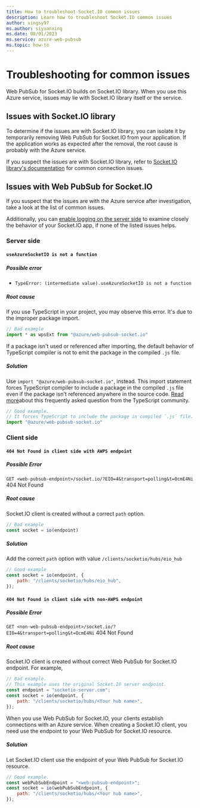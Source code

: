 ```yaml
---
title: How to troubleshoot Socket.IO common issues
description: Learn how to troubleshoot Socket.IO common issues
author: xingsy97
ms.author: siyuanxing
ms.date: 08/01/2023
ms.service: azure-web-pubsub
ms.topic: how-to
---
```

# Troubleshooting for common issues

Web PubSub for Socket.IO builds on Socket.IO library. When you use this Azure service, issues may lie with Socket.IO library itself or the service.

## Issues with Socket.IO library

To determine if the issues are with Socket.IO library, you can isolate it by temporarily removing Web PubSub for Socket.IO from your application. If the application works as expected after the removal, the root cause is probably with the Azure service.

If you suspect the issues are with Socket.IO library, refer to [Socket.IO library's documentation](https://socket.io/docs/v4/troubleshooting-connection-issues/) for common connection issues.

## Issues with Web PubSub for Socket.IO 
If you suspect that the issues are with the Azure service after investigation, take a look at the list of common issues. 

Additionally, you can [enable logging on the server side](./socketio-troubleshoot-logging.md#server-side) to examine closely the behavior of your Socket.IO app, if none of the listed issues helps.

### Server side

#### `useAzureSocketIO is not a function`
##### Possible error
- `TypeError: (intermediate value).useAzureSocketIO is not a function`

##### Root cause
If you use TypeScript in your project, you may observe this error. It's due to the improper package import. 

```typescript
// Bad example
import * as wpsExt from "@azure/web-pubsub-socket.io"
```
If a package isn't used or referenced after importing, the default behavior of TypeScript compiler is not to emit the package in the compiled `.js` file.

##### Solution
Use `import "@azure/web-pubsub-socket.io"`, instead. This import statement forces TypeScript compiler to include a package in the compiled `.js` file even if the package isn't referenced anywhere in the source code. [Read more](https://github.com/Microsoft/TypeScript/wiki/FAQ#why-are-imports-being-elided-in-my-emit)about this frequently asked question from the TypeScript community.
```typescript
// Good example. 
// It forces TypeScript to include the package in compiled `.js` file.
import "@azure/web-pubsub-socket.io"
```

### Client side

#### `404 Not Found in client side with AWPS endpoint`
##### Possible Error
 `GET <web-pubsub-endpoint>/socket.io/?EIO=4&transport=polling&t=OcmE4Ni` 404 Not Found

##### Root cause
Socket.IO client is created without a correct `path` option.
```javascript
// Bad example
const socket = io(endpoint)
```

##### Solution 
Add the correct `path` option with value `/clients/socketio/hubs/eio_hub`
```javascript
// Good example
const socket = io(endpoint, {
    path: "/clients/socketio/hubs/eio_hub",
});
```

#### `404 Not Found in client side with non-AWPS endpoint`

##### Possible Error
 `GET <non-web-pubsub-endpoint>/socket.io/?EIO=4&transport=polling&t=OcmE4Ni` 404 Not Found

##### Root cause
Socket.IO client is created without correct Web PubSub for Socket.IO endpoint. For example, 

```javascript
// Bad example. 
// This example uses the original Socket.IO server endpoint. 
const endpoint = "socketio-server.com";
const socket = io(endpoint, {
    path: "/clients/socketio/hubs/<Your hub name>",
});
```

When you use Web PubSub for Socket.IO, your clients establish connections with an Azure service. When creating a Socket.IO client, you need use the endpoint to your Web PubSub for Socket.IO resource.  

##### Solution
Let Socket.IO client use the endpoint of your Web PubSub for Socket.IO resource.

```javascript
// Good example.
const webPubSubEndpoint = "<web-pubsub-endpoint>";
const socket = io(webPubSubEndpoint, {
    path: "/clients/socketio/hubs/<Your hub name>",
});
``` 
